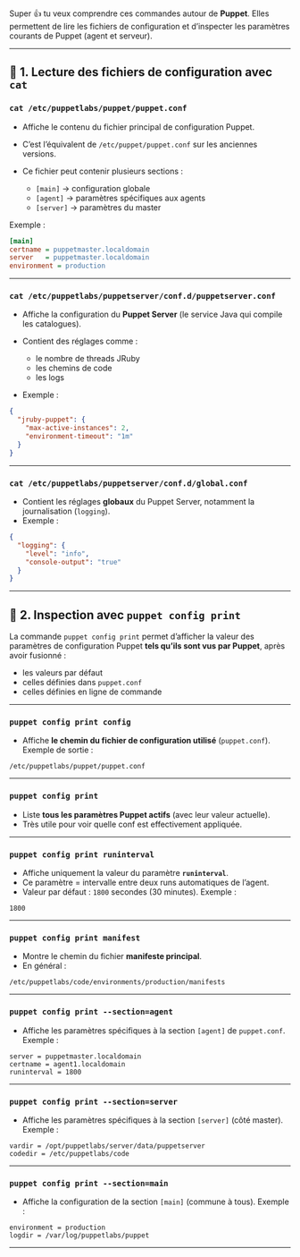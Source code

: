 Super 👍 tu veux comprendre ces commandes autour de **Puppet**.
Elles permettent de lire les fichiers de configuration et d’inspecter les paramètres courants de Puppet (agent et serveur).

---

## 🔎 1. Lecture des fichiers de configuration avec `cat`

### `cat /etc/puppetlabs/puppet/puppet.conf`

* Affiche le contenu du fichier principal de configuration Puppet.
* C’est l’équivalent de `/etc/puppet/puppet.conf` sur les anciennes versions.
* Ce fichier peut contenir plusieurs sections :

  * `[main]` → configuration globale
  * `[agent]` → paramètres spécifiques aux agents
  * `[server]` → paramètres du master

Exemple :

```ini
[main]
certname = puppetmaster.localdomain
server   = puppetmaster.localdomain
environment = production
```

---

### `cat /etc/puppetlabs/puppetserver/conf.d/puppetserver.conf`

* Affiche la configuration du **Puppet Server** (le service Java qui compile les catalogues).
* Contient des réglages comme :

  * le nombre de threads JRuby
  * les chemins de code
  * les logs
* Exemple :

```json
{
  "jruby-puppet": {
    "max-active-instances": 2,
    "environment-timeout": "1m"
  }
}
```

---

### `cat /etc/puppetlabs/puppetserver/conf.d/global.conf`

* Contient les réglages **globaux** du Puppet Server, notamment la journalisation (`logging`).
* Exemple :

```json
{
  "logging": {
    "level": "info",
    "console-output": "true"
  }
}
```

---

## 🔎 2. Inspection avec `puppet config print`

La commande `puppet config print` permet d’afficher la valeur des paramètres de configuration Puppet **tels qu’ils sont vus par Puppet**, après avoir fusionné :

* les valeurs par défaut
* celles définies dans `puppet.conf`
* celles définies en ligne de commande

---

### `puppet config print config`

* Affiche **le chemin du fichier de configuration utilisé** (`puppet.conf`).
  Exemple de sortie :

```
/etc/puppetlabs/puppet/puppet.conf
```

---

### `puppet config print`

* Liste **tous les paramètres Puppet actifs** (avec leur valeur actuelle).
* Très utile pour voir quelle conf est effectivement appliquée.

---

### `puppet config print runinterval`

* Affiche uniquement la valeur du paramètre **`runinterval`**.
* Ce paramètre = intervalle entre deux runs automatiques de l’agent.
* Valeur par défaut : `1800` secondes (30 minutes).
  Exemple :

```
1800
```

---

### `puppet config print manifest`

* Montre le chemin du fichier **manifeste principal**.
* En général :

```
/etc/puppetlabs/code/environments/production/manifests
```

---

### `puppet config print --section=agent`

* Affiche les paramètres spécifiques à la section `[agent]` de `puppet.conf`.
  Exemple :

```
server = puppetmaster.localdomain
certname = agent1.localdomain
runinterval = 1800
```

---

### `puppet config print --section=server`

* Affiche les paramètres spécifiques à la section `[server]` (côté master).
  Exemple :

```
vardir = /opt/puppetlabs/server/data/puppetserver
codedir = /etc/puppetlabs/code
```

---

### `puppet config print --section=main`

* Affiche la configuration de la section `[main]` (commune à tous).
  Exemple :

```
environment = production
logdir = /var/log/puppetlabs/puppet
```

---